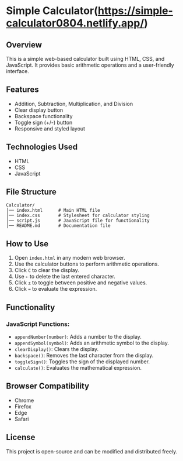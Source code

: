 # Simple Calculator(https://simple-calculator0804.netlify.app/)

## Overview
This is a simple web-based calculator built using HTML, CSS, and JavaScript. It provides basic arithmetic operations and a user-friendly interface.

## Features
- Addition, Subtraction, Multiplication, and Division
- Clear display button
- Backspace functionality
- Toggle sign (+/-) button
- Responsive and styled layout

## Technologies Used
- HTML
- CSS
- JavaScript

## File Structure
```
Calculator/
│── index.html      # Main HTML file
│── index.css       # Stylesheet for calculator styling
│── script.js       # JavaScript file for functionality
│── README.md       # Documentation file
```

## How to Use
1. Open `index.html` in any modern web browser.
2. Use the calculator buttons to perform arithmetic operations.
3. Click `C` to clear the display.
4. Use `←` to delete the last entered character.
5. Click `±` to toggle between positive and negative values.
6. Click `=` to evaluate the expression.

## Functionality
### JavaScript Functions:
- `appendNumber(number)`: Adds a number to the display.
- `appendSymbol(symbol)`: Adds an arithmetic symbol to the display.
- `clearDisplay()`: Clears the display.
- `backspace()`: Removes the last character from the display.
- `toggleSign()`: Toggles the sign of the displayed number.
- `calculate()`: Evaluates the mathematical expression.

## Browser Compatibility
- Chrome
- Firefox
- Edge
- Safari

## License
This project is open-source and can be modified and distributed freely.

